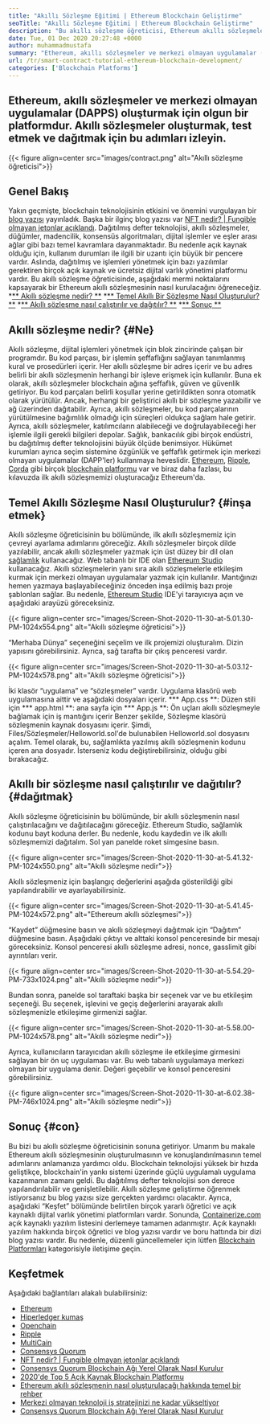 ```yaml
---
title: "Akıllı Sözleşme Eğitimi | Ethereum Blockchain Geliştirme" 
seoTitle: "Akıllı Sözleşme Eğitimi | Ethereum Blockchain Geliştirme" 
description: "Bu akıllı sözleşme öğreticisi, Ethereum akıllı sözleşmeleri oluşturmak için temel adımları detaylandırır. Ethereum açık kaynaklı, güvenli, dağıtılmış bir blockchain ağıdır." 
date: Tue, 01 Dec 2020 20:27:48 +0000
author: muhammadmustafa
summary: "Ethereum, akıllı sözleşmeler ve merkezi olmayan uygulamalar (DAPPS) oluşturmak için olgun bir platformdur. Akıllı sözleşmeler oluşturmak, test etmek ve dağıtmak için bu adımları izleyin." 
url: /tr/smart-contract-tutorial-ethereum-blockchain-development/
categories: ['Blockchain Platforms']
---
```


## Ethereum, akıllı sözleşmeler ve merkezi olmayan uygulamalar (DAPPS) oluşturmak için olgun bir platformdur. Akıllı sözleşmeler oluşturmak, test etmek ve dağıtmak için bu adımları izleyin.

{{< figure align=center src="images/contract.png" alt="Akıllı sözleşme öğreticisi">}}


## Genel Bakış
Yakın geçmişte, blockchain teknolojisinin etkisini ve önemini vurgulayan bir [blog yazısı][1] yayınladık. Başka bir ilginç blog yazısı var [NFT nedir? | Fungible olmayan jetonlar açıklandı][2]. Dağıtılmış defter teknolojisi, akıllı sözleşmeler, düğümler, madencilik, konsensüs algoritmaları, dijital işlemler ve eşler arası ağlar gibi bazı temel kavramlara dayanmaktadır. Bu nedenle açık kaynak olduğu için, kullanım durumları ile ilgili bir uzantı için büyük bir pencere vardır. Aslında, dağıtılmış ve işlemleri yönetmek için bazı yazılımlar gerektiren birçok açık kaynak ve ücretsiz dijital varlık yönetimi platformu vardır.
Bu akıllı sözleşme öğreticisinde, aşağıdaki mermi noktalarını kapsayarak bir Ethereum akıllı sözleşmesinin nasıl kurulacağını öğreneceğiz.
  *[** Akıllı sözleşme nedir? **][3]
  *[** Temel Akıllı Bir Sözleşme Nasıl Oluşturulur? **][4]
  *[** Akıllı sözleşme nasıl çalıştırılır ve dağıtılır? **][5]
  *[** Sonuç **][6]

## Akıllı sözleşme nedir? {#Ne}
Akıllı sözleşme, dijital işlemleri yönetmek için blok zincirinde çalışan bir programdır. Bu kod parçası, bir işlemin şeffaflığını sağlayan tanımlanmış kural ve prosedürleri içerir. Her akıllı sözleşme bir adres içerir ve bu adres belirli bir akıllı sözleşmenin herhangi bir işleve erişmek için kullanılır. Buna ek olarak, akıllı sözleşmeler blockchain ağına şeffaflık, güven ve güvenlik getiriyor. Bu kod parçaları belirli koşullar yerine getirildikten sonra otomatik olarak yürütülür.
Ancak, herhangi bir geliştirici akıllı bir sözleşme yazabilir ve ağ üzerinden dağıtabilir. Ayrıca, akıllı sözleşmeler, bu kod parçalarının yürütülmesine bağımlılık olmadığı için süreçleri oldukça sağlam hale getirir. Ayrıca, akıllı sözleşmeler, katılımcıların alabileceği ve doğrulayabileceği her işlemle ilgili gerekli bilgileri depolar. Sağlık, bankacılık gibi birçok endüstri, bu dağıtılmış defter teknolojisini büyük ölçüde benimsiyor. Hükümet kurumları ayrıca seçim sistemine özgünlük ve şeffaflık getirmek için merkezi olmayan uygulamalar (DAPP'ler) kullanmaya heveslidir. [Ethereum][8], [Ripple][9], [Corda][10] gibi birçok [blockchain platformu][7] var ve biraz daha fazlası, bu kılavuzda ilk akıllı sözleşmemizi oluşturacağız Ethereum'da.

## Temel Akıllı Sözleşme Nasıl Oluşturulur? {#inşa etmek}
Akıllı sözleşme öğreticisinin bu bölümünde, ilk akıllı sözleşmemiz için çevreyi ayarlama adımlarını göreceğiz.
Akıllı sözleşmeler birçok dilde yazılabilir, ancak akıllı sözleşmeler yazmak için üst düzey bir dil olan [sağlamlık][11] kullanacağız.
Web tabanlı bir IDE olan [Ethereum Studio][12] kullanacağız. Akıllı sözleşmelerin yanı sıra akıllı sözleşmelerle etkileşim kurmak için merkezi olmayan uygulamalar yazmak için kullanılır. Mantığınızı hemen yazmaya başlayabileceğiniz önceden inşa edilmiş bazı proje şablonları sağlar.
Bu nedenle, [Ethereum Studio][12] IDE'yi tarayıcıya açın ve aşağıdaki arayüzü göreceksiniz.

{{< figure align=center src="images/Screen-Shot-2020-11-30-at-5.01.30-PM-1024x554.png" alt="Akıllı sözleşme öğreticisi">}}

“Merhaba Dünya” seçeneğini seçelim ve ilk projemizi oluşturalım. Dizin yapısını görebilirsiniz. Ayrıca, sağ tarafta bir çıkış penceresi vardır.

{{< figure align=center src="images/Screen-Shot-2020-11-30-at-5.03.12-PM-1024x578.png" alt="Akıllı sözleşme öğreticisi">}}

İki klasör “uygulama” ve “sözleşmeler” vardır.
Uygulama klasörü web uygulamasına aittir ve aşağıdaki dosyaları içerir.
  *** App.css **: Düzen stili için
  *** app.html **: ana sayfa için
  *** App.js **: Ön uçları akıllı sözleşmeyle bağlamak için iş mantığını içerir
Benzer şekilde, Sözleşme klasörü sözleşmenin kaynak dosyasını içerir.
Şimdi, Files/Sözleşmeler/Helloworld.sol'de bulunabilen Helloworld.sol dosyasını açalım. Temel olarak, bu, sağlamlıkta yazılmış akıllı sözleşmenin kodunu içeren ana dosyadır. İsterseniz kodu değiştirebilirsiniz, olduğu gibi bırakacağız.

## Akıllı bir sözleşme nasıl çalıştırılır ve dağıtılır? {#dağıtmak}
Akıllı sözleşme öğreticisinin bu bölümünde, bir akıllı sözleşmenin nasıl çalıştırılacağını ve dağıtılacağını göreceğiz. Ethereum Studio, sağlamlık kodunu bayt koduna derler. Bu nedenle, kodu kaydedin ve ilk akıllı sözleşmemizi dağıtalım.
Sol yan panelde roket simgesine basın.

{{< figure align=center src="images/Screen-Shot-2020-11-30-at-5.41.32-PM-1024x550.png" alt="Akıllı sözleşme nedir">}}

Akıllı sözleşmeniz için başlangıç ​​değerlerini aşağıda gösterildiği gibi yapılandırabilir ve ayarlayabilirsiniz.

{{< figure align=center src="images/Screen-Shot-2020-11-30-at-5.41.45-PM-1024x572.png" alt="Ethereum akıllı sözleşmesi">}}

“Kaydet” düğmesine basın ve akıllı sözleşmeyi dağıtmak için “Dağıtım” düğmesine basın. Aşağıdaki çıktıyı ve alttaki konsol penceresinde bir mesajı göreceksiniz. Konsol penceresi akıllı sözleşme adresi, nonce, gasslimit gibi ayrıntıları verir.

{{< figure align=center src="images/Screen-Shot-2020-11-30-at-5.54.29-PM-733x1024.png" alt="Akıllı sözleşme nedir">}}

Bundan sonra, panelde sol taraftaki başka bir seçenek var ve bu etkileşim seçeneği. Bu seçenek, işlevini ve geçiş değerlerini arayarak akıllı sözleşmenizle etkileşime girmenizi sağlar.

{{< figure align=center src="images/Screen-Shot-2020-11-30-at-5.58.00-PM-1024x578.png" alt="Akıllı sözleşme nedir">}}

Ayrıca, kullanıcıların tarayıcıdan akıllı sözleşme ile etkileşime girmesini sağlayan bir ön uç uygulaması var. Bu web tabanlı uygulamaya merkezi olmayan bir uygulama denir. Değeri geçebilir ve konsol penceresini görebilirsiniz.

{{< figure align=center src="images/Screen-Shot-2020-11-30-at-6.02.38-PM-746x1024.png" alt="Akıllı sözleşme nedir">}}


## Sonuç {#con}
Bu bizi bu akıllı sözleşme öğreticisinin sonuna getiriyor. Umarım bu makale Ethereum akıllı sözleşmesinin oluşturulmasının ve konuşlandırılmasının temel adımlarını anlamanıza yardımcı oldu. Blockchain teknolojisi yüksek bir hızda geliştikçe, blockchain'in yankı sistemi üzerinde güçlü uygulamalı uygulama kazanmanın zamanı geldi. Bu dağıtılmış defter teknolojisi son derece yapılandırılabilir ve genişletilebilir. Akıllı sözleşme geliştirme öğrenmek istiyorsanız bu blog yazısı size gerçekten yardımcı olacaktır. Ayrıca, aşağıdaki “Keşfet” bölümünde belirtilen birçok yararlı öğretici ve açık kaynaklı dijital varlık yönetimi platformları vardır.
Sonunda, [Containerize.com][13] açık kaynaklı yazılım listesini derlemeye tamamen adanmıştır. Açık kaynaklı yazılım hakkında birçok öğretici ve blog yazısı vardır ve boru hattında bir dizi blog yazısı vardır. Bu nedenle, düzenli güncellemeler için lütfen [Blockchain Platformları][7] kategorisiyle iletişime geçin.

## Keşfetmek
Aşağıdaki bağlantıları alakalı bulabilirsiniz:
  * [Ethereum][8]
  * [Hiperledger kumaş][14]
  * [Openchain][15]
  * [Ripple][16]
  * [MultiCain][17]
  * [Consensys Quorum][18]
  * [NFT nedir? | Fungible olmayan jetonlar açıklandı][2]
  * [Consensys Quorum Blockchain Ağı Yerel Olarak Nasıl Kurulur][19]
  * [2020'de Top 5 Açık Kaynak Blockchain Platformu][20]
  * [Ethereum akıllı sözleşmenin nasıl oluşturulacağı hakkında temel bir rehber][21]
  * [Merkezi olmayan teknoloji iş stratejinizi ne kadar yükseltiyor][22]
  * [Consensys Quorum Blockchain Ağı Yerel Olarak Nasıl Kurulur][19]

  
[1]: https://blog.containerize.com/2020/11/27/how-blockchain-technology-can-upgrade-your-business-strategy/
[2]: https://blog.containerize.com/blockchain-platforms/what-is-nft-non-fungible-tokens-explained/
[3]: #what
[4]: #build
[5]: #deploy
[6]: #con
[7]: https://products.containerize.com/blockchain-platforms/
[8]: https://products.containerize.com/blockchain-platforms/ethereum
[9]: https://ripple.com/
[10]: https://www.corda.net/
[11]: https://docs.soliditylang.org/en/v0.7.4/
[12]: https://studio.ethereum.org/
[13]: https://www.containerize.com/
[14]: https://products.containerize.com/blockchain-platforms/hyperledger-fabric
[15]: https://products.containerize.com/blockchain-platforms/openchain
[16]: https://products.containerize.com/blockchain-platforms/ripple
[17]: https://products.containerize.com/blockchain-platforms/multichain
[18]: https://products.containerize.com/blockchain-platforms/consensys-quorum
[19]: https://blog.containerize.com/blockchain-platforms/how-to-setup-consensys-quorum-blockchain-network-locally/
[20]: https://blog.containerize.com/blockchain-platforms/top-5-open-source-blockchain-platforms-in-2020/
[21]: https://blog.containerize.com/
[22]: https://blog.containerize.com/2020/11/27/how-decentralized-technology-upgrades-your-business-strategy/
